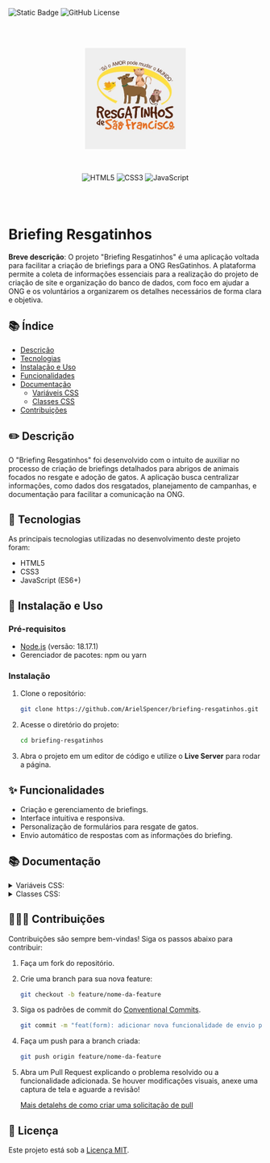 ![Static Badge](https://img.shields.io/badge/Grupo%20FAM-Briefing%20Resgatinhos-%239377be) ![GitHub License](https://shields.io/github/license/arielspencer/briefing-resgatinhos)

<br/><br/>
<p align="center">
    <img src="./assets/logo-resgatinhos-de-sao-francisco.jpg" width="200px">
</p>
<br/>
<p align="center">
    <img alt="HTML5" src="https://img.shields.io/badge/HTML5-%23d94e44?style=for-the-badge&logo=HTML5&logoColor=%23FFFFFF">
    <img alt="CSS3" src="https://img.shields.io/badge/CSS3-%230e78be?style=for-the-badge&logo=CSS3&logoColor=%23FFFFFF">
    <img alt="JavaScript" src="https://img.shields.io/badge/JavaScript-%23df832a?style=for-the-badge&logo=javascript&logoColor=%23FFFFFF">
</p>
<br/><br/>

# Briefing Resgatinhos

**Breve descrição**: O projeto "Briefing Resgatinhos" é uma aplicação voltada para facilitar a criação de briefings para a ONG ResGatinhos. A plataforma permite a coleta de informações essenciais para a realização do projeto de criação de site e organização do banco de dados, com foco em ajudar a ONG e os voluntários a organizarem os detalhes necessários de forma clara e objetiva.

## 📚 Índice

- [Descrição](#📝-descrição)
- [Tecnologias](#👾-tecnologias)
- [Instalação e Uso](#🚀-instalação-e-uso)
- [Funcionalidades](#✨-funcionalidades)
- [Documentação](#📚-documentação)
    - [Variáveis CSS](#variáveis-css)
    - [Classes CSS](#classes-css)
- [Contribuições](#🧑‍🤝‍🧑-contribuições)

## ✏️ Descrição

O "Briefing Resgatinhos" foi desenvolvido com o intuito de auxiliar no processo de criação de briefings detalhados para abrigos de animais focados no resgate e adoção de gatos. A aplicação busca centralizar informações, como dados dos resgatados, planejamento de campanhas, e documentação para facilitar a comunicação na ONG.

## 👾 Tecnologias

As principais tecnologias utilizadas no desenvolvimento deste projeto foram:

- HTML5
- CSS3
- JavaScript (ES6+)

## 🚀 Instalação e Uso

### Pré-requisitos

- [Node.js](https://nodejs.org/en/docs/) (versão: 18.17.1)
- Gerenciador de pacotes: npm ou yarn

### Instalação

1. Clone o repositório:
    ```bash
    git clone https://github.com/ArielSpencer/briefing-resgatinhos.git
    ```

2. Acesse o diretório do projeto:
    ```bash
    cd briefing-resgatinhos
    ```

3. Abra o projeto em um editor de código e utilize o **Live Server** para rodar a página.

## ✨ Funcionalidades

- Criação e gerenciamento de briefings.
- Interface intuitiva e responsiva.
- Personalização de formulários para resgate de gatos.
- Envio automático de respostas com as informações do briefing.

## 📚 Documentação

<details>
<summary>Variáveis CSS:</summary>

| Variável               | Valor         | Descrição                                             |
|------------------------|---------------|-------------------------------------------------------|
| **--primary-color**     | `#FF8401`     | Cor principal utilizada em botões e elementos de destaque. |
| **--secondary-color**   | `#EFEFEF`     | Cor secundária usada como fundo em diversos elementos. |
| **--background-color**  | `#26335D`     | Cor de fundo para a página principal.                 |
| **--hover**             | `#FCA664`     | Cor aplicada ao estado de hover nos botões.           |
| **--text-color**        | `#151515`     | Cor utilizada no texto principal.                     |

</details>

<details>
<summary>Classes CSS:</summary>

| Classe                  | Descrição                                                             |
|-------------------------|-----------------------------------------------------------------------|
| **container_header**     | Define o layout flexível da seção de cabeçalho, com espaçamento interno e alinhamento central. |
| **header_logo**          | Controla o tamanho máximo da logo no cabeçalho.                      |
| **header_title**         | Estiliza o título principal do cabeçalho com uma cor de destaque e tamanho de fonte grande. |
| **header_subtitle**      | Estiliza o subtítulo do cabeçalho com itálico e tamanho reduzido.     |
| **container_main**       | Define a área principal com fundo secundário, sombra e arredondamento nas bordas. |
| **main_title**           | Estiliza o título principal da página centralizada, com tamanho de fonte grande. |
| **container_form**       | Organiza os elementos do formulário em coluna.                       |
| **container_form-questions** | Define o espaçamento entre as perguntas do formulário.           |
| **questions_title**      | Estiliza os títulos das perguntas com cor de destaque e maior tamanho de fonte. |
| **textarea**             | Estiliza o campo de texto com bordas e arredondamento.                |
| **container_form-btn**   | Define o layout dos botões de formulário com espaçamento e alinhamento à direita. |
| **form_btn**             | Estiliza o botão principal do formulário com cor de destaque e bordas arredondadas. |
| **form_btn:hover**       | Aplica a cor de hover ao botão quando o mouse passa sobre ele.        |
| **container_footer**     | Define a seção de rodapé com cor de fundo secundária e alinhamento de texto centralizado. |

</details>

## 🧑‍🤝‍🧑 Contribuições

Contribuições são sempre bem-vindas! Siga os passos abaixo para contribuir:

1. Faça um fork do repositório.

2. Crie uma branch para sua nova feature:
    ```bash
    git checkout -b feature/nome-da-feature
    ```

3. Siga os padrões de commit do [Conventional Commits](https://www.conventionalcommits.org/en/v1.0.0/).
    ```bash
    git commit -m "feat(form): adicionar nova funcionalidade de envio para o email"
    ```

4. Faça um push para a branch criada:
    ```bash
    git push origin feature/nome-da-feature
    ```

5. Abra um Pull Request explicando o problema resolvido ou a funcionalidade adicionada. Se houver modificações visuais, anexe uma captura de tela e aguarde a revisão!

    [Mais detalehs de como criar uma solicitação de pull](https://docs.github.com/pt/pull-requests/collaborating-with-pull-requests/proposing-changes-to-your-work-with-pull-requests/creating-a-pull-request)

## 📝 Licença

Este projeto está sob a [Licença MIT](https://opensource.org/licenses/MIT).
